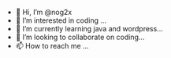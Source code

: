- 👋 Hi, I’m @nog2x
- 👀 I’m interested in coding ...
- 🌱 I’m currently learning java and wordpress...
- 💞️ I’m looking to collaborate on coding...
- 📫 How to reach me ...

<!---
nog2x/nog2x is a ✨ special ✨ repository because its `README.md` (this file) appears on your GitHub profile.
You can click the Preview link to take a look at your changes.
--->
